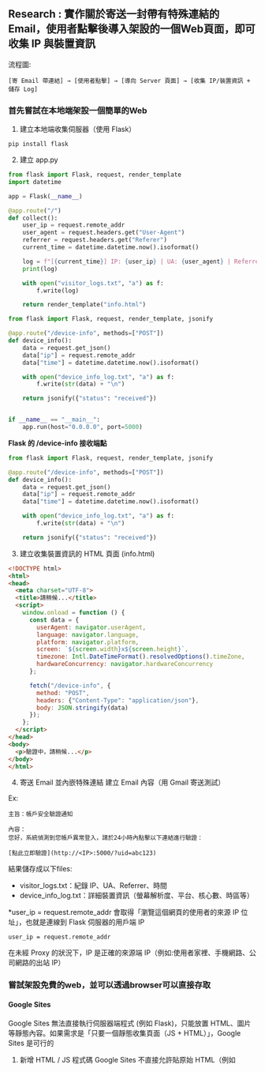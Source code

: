 ## Research : 實作關於寄送一封帶有特殊連結的 Email，使用者點擊後導入架設的一個Web頁面，即可收集 IP 與裝置資訊

流程圖:
```
[寄 Email 帶連結] → [使用者點擊] → [導向 Server 頁面] → [收集 IP/裝置資訊 + 儲存 Log]
```

### 首先嘗試在本地端架設一個簡單的Web

1. 建立本地端收集伺服器（使用 Flask）
```
pip install flask
```
2. 建立 app.py

```python
from flask import Flask, request, render_template
import datetime

app = Flask(__name__)

@app.route("/")
def collect():
    user_ip = request.remote_addr
    user_agent = request.headers.get("User-Agent")
    referrer = request.headers.get("Referer")
    current_time = datetime.datetime.now().isoformat()

    log = f"[{current_time}] IP: {user_ip} | UA: {user_agent} | Referrer: {referrer}\n"
    print(log)

    with open("visitor_logs.txt", "a") as f:
        f.write(log)

    return render_template("info.html")

from flask import Flask, request, render_template, jsonify

@app.route("/device-info", methods=["POST"])
def device_info():
    data = request.get_json()
    data["ip"] = request.remote_addr
    data["time"] = datetime.datetime.now().isoformat()

    with open("device_info_log.txt", "a") as f:
        f.write(str(data) + "\n")

    return jsonify({"status": "received"})


if __name__ == "__main__":
    app.run(host="0.0.0.0", port=5000)
```

**Flask 的 /device-info 接收端點**
```python
from flask import Flask, request, render_template, jsonify

@app.route("/device-info", methods=["POST"])
def device_info():
    data = request.get_json()
    data["ip"] = request.remote_addr
    data["time"] = datetime.datetime.now().isoformat()

    with open("device_info_log.txt", "a") as f:
        f.write(str(data) + "\n")

    return jsonify({"status": "received"})

```

3. 建立收集裝置資訊的 HTML 頁面 (info.html)

```html
<!DOCTYPE html>
<html>
<head>
  <meta charset="UTF-8">
  <title>請稍候...</title>
  <script>
    window.onload = function () {
      const data = {
        userAgent: navigator.userAgent,
        language: navigator.language,
        platform: navigator.platform,
        screen: `${screen.width}x${screen.height}`,
        timezone: Intl.DateTimeFormat().resolvedOptions().timeZone,
        hardwareConcurrency: navigator.hardwareConcurrency
      };

      fetch("/device-info", {
        method: "POST",
        headers: {"Content-Type": "application/json"},
        body: JSON.stringify(data)
      });
    };
  </script>
</head>
<body>
  <p>驗證中，請稍候...</p>
</body>
</html>
```
4.  寄送 Email 並內嵌特殊連結
建立 Email 內容（用 Gmail 寄送測試）

Ex:
```
主旨：帳戶安全驗證通知

內容：
您好，系統偵測到您帳戶異常登入，請於24小時內點擊以下連結進行驗證：

[點此立即驗證](http://<IP>:5000/?uid=abc123)

```

結果儲存成以下files:
- visitor_logs.txt：紀錄 IP、UA、Referrer、時間
- device_info_log.txt：詳細裝置資訊（螢幕解析度、平台、核心數、時區等）

*user_ip = request.remote_addr 會取得「瀏覽這個網頁的使用者的來源 IP 位址」，也就是連線到 Flask 伺服器的用戶端 IP

```
user_ip = request.remote_addr
```
在未經 Proxy 的狀況下，IP 是正確的來源端 IP（例如:使用者家裡、手機網路、公司網路的出站 IP）


### 嘗試架設免費的web，並可以透過browser可以直接存取
#### Google Sites

Google Sites 無法直接執行伺服器端程式 (例如 Flask)，只能放置 HTML、圖片等靜態內容。如果需求是「只要一個靜態收集頁面（JS + HTML）」，Google Sites 是可行的

1. 新增 HTML / JS 程式碼
Google Sites 不直接允許貼原始 HTML（例如 <script> 標籤），但可以用以下兩種方式：

- 方法 A：內嵌小工具
    - 在編輯畫面，選擇 「插入」→「內嵌」。
    - 選擇 「內嵌程式碼」。
    - 貼上 HTML 片段，例如：
    - 按下 「下一步」→「插入」。

- 方法 B：使用 iframe (未嘗試)
    - 如果要更彈性的程式碼，可以將完整的 HTML 上傳到 Google Drive，並設定為「可公開訪問」，再用 iframe 引入

**限制**
- 無法使用 Flask/PHP 這類後端程式，因此不能直接紀錄 IP 或寫入檔案。
- 如果要做 IP 收集與紀錄，需要一個可執行程式的伺服器

**解決方式**
- 結合 Google Apps Script
可以在 Google Site 的 JS 代碼中，把收集的資訊（例如 UA、螢幕解析度、IP）送到 Google Apps Script 的 Web App（它是免費的 Serverless 平台）。

Google Apps Script 可以：
- 接收 AJAX POST 資料
- 儲存到 Google Sheet
- 不用自己租伺服器
------ 
    
#### Google Sites + Google Apps Script

流程圖:
```
[使用者點擊 Google Sites 頁面] →
  [載入 JS，收集裝置資訊 + 呼叫 Google Apps Script Web App] →
    [Apps Script 接收資料並存入 Google Sheet + 記錄 IP]
```

1. 建立 Google Sheet 作為資料存儲
- 建立一份新的 Google Sheet
- 第一列輸入欄位：
```  
時間, IP, User Agent, Referrer
```

2. 建立 Google Apps Script Web App
- 開啟 Google Sheet → 擴充功能 → App Script
- 貼上以下程式碼：
```javascript
function doPost(e) {
  var sheet = SpreadsheetApp.getActiveSpreadsheet().getActiveSheet();
  var ip = e.parameter.ip || "unknown";
  var ua = e.parameter.ua || "unknown";
  var res = e.parameter.resolution || "unknown";
  var platform = e.parameter.platform || "unknown";
  var lang = e.parameter.language || "unknown";
  var time = new Date();

  sheet.appendRow([time, ip, ua, res, platform, lang]);
  return ContentService.createTextOutput("ok");
}
```
- 點選左上角「部署」→「新部署」→ 選擇「網頁應用程式」
- 描述：log collector
- 執行應用程式的身份：你自己
- 允許誰訪問：任何人（含匿名者）
- 點選「部署」→ 取得網址，例如：
```
https://script.google.com/macros/s/xxx/exec
```
將原本 HTML 修改為：
- 從 api.ipify.org 取得外部 IP
- 將裝置資訊與 IP 組成 payload
- 傳送到 Google Apps Script Web App（https://script.google.com/macros/s/xxx/exec）

Ex: 
    
```html
<!DOCTYPE html>
<html>
<head>
  <meta charset="UTF-8">
  <title>請稍候...</title>
  <script>
    window.onload = function () {
      fetch("https://api.ipify.org?format=json")
        .then(response => response.json())
        .then(ipData => {
          const params = new URLSearchParams({
            ip: ipData.ip,
            userAgent: navigator.userAgent,
            referrer: document.referrer || "None"
          });

          fetch("https://script.google.com/macros/s/YOUR_SCRIPT_ID/exec", {
            method: "POST",
            body: params
          });
        });
    };
  </script>
</head>
<body>
  <p>驗證中，請稍候...</p>
</body>
</html>
```

**問題**
每次存取 Google Sites 上的頁面，Google Sheet 的內容都沒有更新

**原因**
Google Sites 不允許``<script>``執行，也無法直接呼叫外部 JS（包含 fetch）
Google Sites 對安全性限制非常嚴格，不允許在頁面內執行 ``<script>``、``<iframe>`` 中的 JavaScript（包含 fetch），所以即使在 HTML 中寫好 fetch(...) 傳送資料到 Google Apps Script Web App，也不會真的執行

**解決方式**
將收集 JavaScript 放在可以執行 JS 的地方（例如: GitHub / Vercel / Netlify），然後用 iframe 內嵌到 Google Sites

#### Vercel 

1. 上傳 index.html 到Vercel，自動部署成網站
建立一個 index.html（內容如下）：
```html
<!DOCTYPE html>
<html>
<head>
  <meta charset="UTF-8">
  <title>資料收集中...</title>
  <script>
    window.onload = function () {
      fetch("https://api.ipify.org?format=json")
        .then(response => response.json())
        .then(ipData => {
          const params = new URLSearchParams({
            ip: ipData.ip,
            userAgent: navigator.userAgent,
            referrer: document.referrer || "None"
          });

          fetch("https://script.google.com/macros/s/YOUR_SCRIPT_ID/exec", {
            method: "POST",
            body: params
          });
        });
    };
  </script>
</head>
<body>
  <p>正在驗證裝置資訊中...</p>
</body>
</html>
```
2. 修改 Google Apps Script 程式碼
```
function doPost(e) {
  const sheet = SpreadsheetApp.getActiveSpreadsheet().getActiveSheet();

  // 設定台灣時區時間（+08:00）
  const tz = "Asia/Taipei";
  const now = Utilities.formatDate(new Date(), tz, "yyyy/MM/dd HH:mm:ss");

  const ip = e.parameter.ip || "unknown";
  const ua = e.parameter.userAgent || "unknown";
  const ref = e.parameter.referrer || "None";

  // 每個欄位分開儲存
  sheet.appendRow([now, ip, ua, ref]);

  return ContentService.createTextOutput("OK");
}
```

**問題**
部署完Apps Script後，開啟網址會成功寫入 Google Sheet，但之後再次開啟就不會更新資料，存取網址只能更新一次

**可能原因 1：Google Apps Script Web App 回傳相同結果，瀏覽器快取導致請求被省略**
- Google Apps Script 的 Web App 是無狀態回應（返回相同結果 OK）。
- 如果瀏覽器認為「這個請求上次已經執行過，且沒有差異」，它可能會直接從快取回應而不再觸發 fetch() 請求。

**解法 1：在請求中加入亂數參數避免快取**
可以在 fetch(...) 的 URL 加上一個隨機的查詢參數，例如 timestamp，強迫瀏覽器重新請求：
```html
<script>
window.onload = function () {
  fetch("https://api.ipify.org?format=json")
    .then(response => response.json())
    .then(ipData => {
      const params = new URLSearchParams({
        ip: ipData.ip,
        userAgent: navigator.userAgent,
        referrer: document.referrer || "None"
      });

      // 加上時間戳避免被快取
      const url = "https://script.google.com/macros/s/YOUR_SCRIPT_ID/exec?ts=" + Date.now();

      fetch(url, {
        method: "POST",
        body: params
      });
    });
};
</script>
```

**可能原因 2：Vercel 網站有 cache 或無法觸發 window.onload 多次**
有些情況 window.onload 在 Vercel 上第二次進入時不會重新觸發（例如從快取載入）

**解法 2：改用 DOMContentLoaded（比 window.onload 更快、更穩定）**
```html
<script>
document.addEventListener("DOMContentLoaded", function () {
  fetch("https://api.ipify.org?format=json")
    .then(response => response.json())
    .then(ipData => {
      const params = new URLSearchParams({
        ip: ipData.ip,
        userAgent: navigator.userAgent,
        referrer: document.referrer || "None"
      });

      // 防止快取，加上時間戳
      const url = "https://script.google.com/macros/s/YOUR_SCRIPT_ID/exec?ts=" + Date.now();

      fetch(url, {
        method: "POST",
        body: params
      });
    });
});
</script>
```
**問題**
解法 1（加 ?ts=Date.now()）與解法 2（改用 DOMContentLoaded），但依然遇到：「第一次開啟 Vercel 網址會成功寫入 Google Sheet，但之後就不會更新」的問題。

按 F12 → Network，並觀察：
<img width="1489" height="390" alt="image" src="https://github.com/user-attachments/assets/3853141b-5957-4fc6-be7c-2eb1472a0043" />

在紅色框這行，表示對 https://api.ipify.org?format=json 的 fetch 請求被阻擋了

**可能原因分析**
這通常是因為：
- 瀏覽器阻擋來自網站（vercel.app）跨站呼叫 https://api.ipify.org
- ipify 雖然通常可用，但偶爾會阻擋匿名跨網域 fetch 請求（視來源而定）

**解法一：改用替代 IP API**
改成 https://ipinfo.io/json
免費申請 IPinfo Token
- 註冊：https://ipinfo.io/signup
- 取得token（如：abcd1234efgh）
- 替換 <免費token> 後就能用

將 index.html 中的這段程式碼：
```
fetch("https://api.ipify.org?format=json")
```
改成：
```
fetch("https://ipinfo.io/json?token=<免費token>")
```

**問題**
使用了解法一，但還是出現錯誤

**可能原因分析**
CORS 限制，ipinfo.io 或 api.ipify.org 可能不允許從你網站的 origin 發送跨站請求


**解法二：直接在 Google Apps Script 中抓 IP**
如果不堅持前端抓 IP，也可以在 Apps Script 用 e.parameter 之外的 e 結構取得 IP：

在 Apps Script 中加入：
```
const ip = e.parameter.ip || e.headers['X-Forwarded-For'] || "unknown";
```
這樣就可以不用在前端打 ipify 或 ipinfo，改由後端抓取來源 IP

修改 Apps Script：後端自己抓來源 IP:
```javascript
function doPost(e) {
  const sheet = SpreadsheetApp.getActiveSpreadsheet().getSheetByName("Log");
  const tz = "Asia/Taipei";
  const now = Utilities.formatDate(new Date(), tz, "yyyy/MM/dd HH:mm:ss");

  // 後端抓 IP（取自 request headers）
  let ip = "unknown";
  try {
    const forwarded = e?.headers?.['x-forwarded-for'];
    if (forwarded) {
      ip = forwarded.split(",")[0].trim();
    }
  } catch (err) {
    ip = "unknown";
  }

  const ua = e.parameter.userAgent || "unknown";
  const ref = e.parameter.referrer || "None";

  sheet.appendRow([now, ip, ua, ref]);
  return ContentService.createTextOutput("OK");
}
```
前端 index.html 簡化版本（不再需要抓 IP）
```html
<!DOCTYPE html>
<html>
<head>
  <meta charset="UTF-8">
  <title>驗證中...</title>
  <script>
    document.addEventListener("DOMContentLoaded", function () {
      const params = new URLSearchParams({
        userAgent: navigator.userAgent,
        referrer: document.referrer || "None"
      });

      fetch("https://script.google.com/macros/s/YOUR_SCRIPT_ID/exec?ts=" + Date.now(), {
        method: "POST",
        body: params
      }).then(res => res.text()).then(t => console.log("Apps Script 回應:", t));
    });
  </script>
</head>
<body>
  <p>正在驗證裝置資訊，請稍候...</p>
</body>
</html>
```

**問題**
修改之後，每一次存取網址後，Apps Script都能更新，但是後端自己抓不到來源 IP
<img width="712" height="90" alt="image" src="https://github.com/user-attachments/assets/db841f4f-4a47-492b-b204-17c8ed7d1afa" />

每一次存取 Vercel 網址都能成功寫入 Google Sheet，但後端抓到的 IP 欄位有多筆是 unknown

按 F12 → Network，並觀察：
<img width="1491" height="397" alt="image" src="https://github.com/user-attachments/assets/9f7e4e85-12ab-414f-a463-c7aeda7b9285" />

紅色框這行，代表 Google Apps Script Web App 的請求經過了重導向（302 Redirect），這會導致：
- 請求的 header（如 x-forwarded-for）在 redirect 時可能被丟失
- e.headers['x-forwarded-for'] 在 doPost() 中可能是 undefined
- 結果在 Apps Script 無法從後端取得 IP

另外，點 exec?ts=... → Headers，檢查發現沒有 ``x-forwarded-for``

表示 Google Apps Script 在「Web App 模式」下，並不提供 x-forwarded-for header 給 doPost(e)，特別是在匿名用戶、無認證訪問的情況下

**解法：改用中介 Proxy 後端（真正抓 IP）再轉發給 Apps Script**
由於 Google Apps Script 無法提供 request IP，唯一可靠的方法是透過自己的中介伺服器先收 IP，再將資料轉發給 Apps Script

#### 快速解法（無需自己架伺服器）：用 Vercel Serverless Function 當 Proxy
1. 在 Vercel 新增一個 API 端點 /api/forward.js：
```javascript
export default async function handler(req, res) {
  const ip = req.headers['x-forwarded-for'] || req.socket.remoteAddress || "unknown";
  const ua = req.headers['user-agent'] || "unknown";
  const ref = req.headers['referer'] || "unknown";

  // 將資料轉發到 Google Apps Script Web App
  const gscriptURL = "https://script.google.com/macros/s/AKfycbyM9jZAnb1q-4lpv8xXZcJzARjWIzbtC-qr7uYxPI0EiL09hkZdmNCVUbnaST4NECh0/exec";
  const params = new URLSearchParams({
    ip: ip,
    userAgent: ua,
    referrer: ref
  });

  await fetch(`${gscriptURL}?ts=${Date.now()}`, {
    method: "POST",
    body: params
  });

  res.status(200).send("OK");
}
```
2. 前端 index.html 改成呼叫自己的 Proxy：
```html
<!DOCTYPE html>
<html>
<head>
  <meta charset="UTF-8">
  <title>驗證中...</title>
  <script>
    document.addEventListener("DOMContentLoaded", function () {
      fetch("/api/forward")
        .then(res => res.text())
        .then(msg => console.log("回應:", msg));
    });
  </script>
</head>
<body>
  <p>正在驗證裝置資訊，請稍候...</p>
</body>
</html>
```

流程圖:
```
[使用者開啟 Vercel 網站 index.html]
      ↓
[觸發 /api/forward Serverless Function]
      ↓
[取得來源 IP, UA, Referrer]
      ↓
[轉發到 Google Apps Script Web App]
      ↓
[寫入 Google Sheet 成功]
```

3. Google Apps Script(跟第三版的一樣)
```javascript
function doPost(e) {
  const sheet = SpreadsheetApp.getActiveSpreadsheet().getActiveSheet();

  // 設定台灣時區時間（+08:00）
  const tz = "Asia/Taipei";
  const now = Utilities.formatDate(new Date(), tz, "yyyy/MM/dd HH:mm:ss");

  const ip = e.parameter.ip || "unknown";
  const ua = e.parameter.userAgent || "unknown";
  const ref = e.parameter.referrer || "None";

  // 每個欄位分開儲存
  sheet.appendRow([now, ip, ua, ref]);

  return ContentService.createTextOutput("OK");
}
```
**問題**
在Vercel架設網頁出現錯誤:
<img width="1078" height="402" alt="image" src="https://github.com/user-attachments/assets/d2876616-4de9-4519-a4e6-2c3e0b2e72a1" />

**解決方式**
Add a `vercel.json` file at the root of your project, and use "rewrites" to rewrite all incoming paths to refer to your index path.
```
{
  "rewrites":  [
    {"source": "/(.*)", "destination": "/"}
  ]
}
```
refer: https://medium.com/today-i-solved/deploy-spa-with-react-router-to-vercel-d10a6b2bfde8


***注意Google Apps Script每次更新都需要重新"新增部屬作業"**

### 測試結果
開啟部署的網址 https://web-tsubasa.vercel.app/ 後，每次都會：
- 自動觸發 /api/forward
- 抓到實際 IP（例如 140.114.x.x）
- 將資料送到 Apps Script
- 寫入 Google Sheet

<img width="933" height="97" alt="image" src="https://github.com/user-attachments/assets/4a236575-5afc-4b8b-8189-c348fa24ecf7" />

如果要增加其他的硬體資訊
Web 登入後可取得的硬體資訊與 IP（無需使用外掛）
| 資訊類型               | 可否取得                                      | 說明                                                 |
| ------------------ | ----------------------------------------- | -------------------------------------------------- |
| Public IP          | ✅（透過後端 `req.headers` 或 `x-forwarded-for`） | 已實作於 `forward.js` 中                                |
| User-Agent         | ✅                                         | 提供 OS、瀏覽器版本資訊                                      |
| Referrer           | ✅                                         | 使用者來源頁面                                            |
| 語言設定               | ✅                                         | `navigator.language`                               |
| 作業系統平台             | ✅                                         | `navigator.platform`                               |
| 螢幕解析度              | ✅                                         | `screen.width`, `screen.height`                    |
| 硬體核心數              | ✅                                         | `navigator.hardwareConcurrency`                    |
| 時區                 | ✅                                         | `Intl.DateTimeFormat().resolvedOptions().timeZone` |
| 指紋資訊（Canvas/WebGL） | ⚠️ 需 FingerprintJS 第三方套件                  |                                                    |
| 裝置名稱 / MAC / 硬碟序號  | ❌                                         | 出於瀏覽器安全性，無法直接取得                                    |

1. 修改後的index.html
收集硬體資訊並送給 /api/forward：
```html
<!DOCTYPE html>
<html>
<head>
  <meta charset="UTF-8">
  <title>驗證中...</title>
  <script>
    document.addEventListener("DOMContentLoaded", function () {
      const data = {
        userAgent: navigator.userAgent,
        referrer: document.referrer || "None",
        language: navigator.language,
        platform: navigator.platform,
        resolution: `${screen.width}x${screen.height}`,
        timezone: Intl.DateTimeFormat().resolvedOptions().timeZone,
        cores: navigator.hardwareConcurrency.toString()
      };

      fetch("/api/forward", {
        method: "POST",
        headers: { "Content-Type": "application/json" },
        body: JSON.stringify(data)
      })
      .then(res => res.text())
      .then(msg => console.log("回應:", msg));
    });
  </script>
</head>
<body>
  <p>正在驗證裝置資訊，請稍候...</p>
</body>
</html>
```
2. 修改後的 api/forward.js（支援 JSON 傳入）
```javascript
export default async function handler(req, res) {
  const ip = req.headers['x-forwarded-for'] || req.socket.remoteAddress || "unknown";
  const ua = req.headers['user-agent'] || "unknown";

  let body = {};
  try {
    body = req.body;
    if (typeof body === "string") {
      body = JSON.parse(body); // for Vercel raw JSON
    }
  } catch (e) {
    console.error("解析 JSON 失敗", e);
  }

  const ref = body.referrer || "None";
  const lang = body.language || "unknown";
  const platform = body.platform || "unknown";
  const resolution = body.resolution || "unknown";
  const timezone = body.timezone || "unknown";
  const cores = body.cores || "unknown";

  const gscriptURL = "https://script.google.com/macros/s/AKfycbw6Zbb8WVk8AYyqoyglxEBGab4iyewNaUgx0Ul68bNv-Bw-clfch40X880Cmtg2tesY/exec";
  const params = new URLSearchParams({
    ip,
    userAgent: ua,
    referrer: ref,
    language: lang,
    platform,
    resolution,
    timezone,
    cores
  });

  await fetch(`${gscriptURL}?ts=${Date.now()}`, {
    method: "POST",
    body: params
  });

  res.status(200).send("OK");
}
```
3.  修改 Google Apps Script：接收擴充欄位並寫入 Sheet
```javascript
function doPost(e) {
  const sheet = SpreadsheetApp.getActiveSpreadsheet().getActiveSheet();

  // 設定台灣時區時間（+08:00）
  const tz = "Asia/Taipei";
  const now = Utilities.formatDate(new Date(), tz, "yyyy/MM/dd HH:mm:ss");

  const ip = e.parameter.ip || "unknown";
  const ua = e.parameter.userAgent || "unknown";
  const ref = e.parameter.referrer || "None";
  const res = e.parameter.resolution || "unknown";
  const platform = e.parameter.platform || "unknown";
  const lang = e.parameter.language || "unknown";
  const tzName = e.parameter.timezone || "unknown";
  const cores = e.parameter.cores || "unknown";

  sheet.appendRow([now, ip, ua, ref, res, platform, lang, tzName, cores]);
  return ContentService.createTextOutput("OK");
}
```

如果要修改成讓使用者瀏覽網頁時：
- 收集裝置資訊與 IP
- 傳送到 Server
- 將收集結果即時顯示在網頁上

整體架構變更摘要
要做的事是：
-  前端：收集資訊 → 傳送 /api/forward
-  後端（Vercel）：加入回傳收集資料（包含 IP）
-  前端：拿到伺服器回傳資料後，更新頁面 DOM

1. 修改後的 index.html
```html
<!DOCTYPE html>
<html>
<head>
  <meta charset="UTF-8">
  <title>驗證中...</title>
  <style>
    #info-box {
      margin-top: 20px;
      padding: 10px;
      border: 1px solid #ccc;
      font-family: monospace;
      white-space: pre-wrap;
    }
  </style>
  <script>
    document.addEventListener("DOMContentLoaded", function () {
      const data = {
        userAgent: navigator.userAgent,
        referrer: document.referrer || "None",
        language: navigator.language,
        platform: navigator.platform,
        resolution: `${screen.width}x${screen.height}`,
        timezone: Intl.DateTimeFormat().resolvedOptions().timeZone,
        cores: navigator.hardwareConcurrency?.toString() || "unknown"
      };

      fetch("/api/forward", {
        method: "POST",
        headers: { "Content-Type": "application/json" },
        body: JSON.stringify(data)
      })
      .then(res => res.json())  // ← 期待回傳 JSON
      .then(result => {
        const box = document.getElementById("info-box");
        box.innerText =
          `已回傳並收到以下裝置資訊：\n\n` +
          `時間：${result.timestamp}\n` +
          `IP：${result.ip}\n` +
          `User-Agent：${result.userAgent}\n` +
          `Referrer：${result.referrer}\n` +
          `Resolution：${result.resolution}\n` +
          `Platform：${result.platform}\n` +
          `Language：${result.language}\n` +
          `Timezone：${result.timezone}\n` +
          `CPU Cores：${result.cores}`;
      })
      .catch(err => {
        document.getElementById("info-box").innerText = "資訊回傳失敗：" + err;
      });
    });
  </script>
</head>
<body>
  <p>正在驗證裝置資訊，請稍候...</p>
  <div id="info-box">📡 等待伺服器回應...</div>
</body>
</html>
```

2. 修改後的 forward.js
讓 server 回傳完整資料（包含時間與 IP）：
```javascript
export default async function handler(req, res) {
  if (req.method !== "POST") {
    return res.status(405).send("Method Not Allowed");
  }

  const ip = req.headers['x-forwarded-for']?.split(',')[0].trim() || req.socket.remoteAddress || "unknown";
  const ua = req.headers['user-agent'] || "unknown";

  let body = {};
  try {
    body = typeof req.body === "string" ? JSON.parse(req.body) : req.body;
  } catch (e) {
    console.error("JSON 解析失敗", e);
  }

  const now = new Date().toISOString();  // 傳給前端顯示時間（UTC 格式）

  const data = {
    timestamp: now,
    ip,
    userAgent: ua,
    referrer: body.referrer || "None",
    language: body.language || "unknown",
    platform: body.platform || "unknown",
    resolution: body.resolution || "unknown",
    timezone: body.timezone || "unknown",
    cores: body.cores || "unknown"
  };

  // 傳送到 Google Apps Script 儲存
  const gscriptURL = "https://script.google.com/macros/s/AKfycbw6Zbb8WVk8AYyqoyglxEBGab4iyewNaUgx0Ul68bNv-Bw-clfch40X880Cmtg2tesY/exec";
  const params = new URLSearchParams(data);

  try {
    await fetch(`${gscriptURL}?ts=${Date.now()}`, {
      method: "POST",
      body: params
    });
  } catch (err) {
    console.error("轉發到 GAS 失敗:", err);
  }

  // 回傳完整資料給前端
  res.status(200).json(data);
}
```

3. Google Apps Script 不需更動
```javascript
function doPost(e) {
  const sheet = SpreadsheetApp.getActiveSpreadsheet().getActiveSheet();

  // 設定台灣時區時間（+08:00）
  const tz = "Asia/Taipei";
  const now = Utilities.formatDate(new Date(), tz, "yyyy/MM/dd HH:mm:ss");

  const ip = e.parameter.ip || "unknown";
  const ua = e.parameter.userAgent || "unknown";
  const ref = e.parameter.referrer || "None";
  const res = e.parameter.resolution || "unknown";
  const platform = e.parameter.platform || "unknown";
  const lang = e.parameter.language || "unknown";
  const tzName = e.parameter.timezone || "unknown";
  const cores = e.parameter.cores || "unknown";

  sheet.appendRow([now, ip, ua, ref, res, platform, lang, tzName, cores]);
  return ContentService.createTextOutput("OK");
}
```
